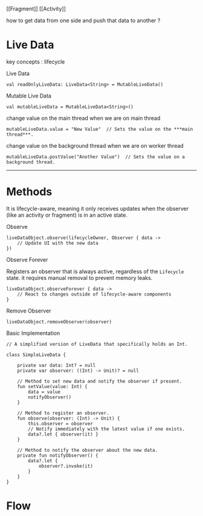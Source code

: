  [[Fragment]] [[Activity]]

how to get data from one side and push that data to another ?



# Live Data

key concepts : lifecycle 

Live Data

```
val readOnlyLiveData: LiveData<String> = MutableLiveData()
```

Mutable Live Data

```
val mutableLiveData = MutableLiveData<String>()
```

change value on the main thread when we are on main thread 

```
mutableLiveData.value = "New Value"  // Sets the value on the ***main thread***.
```

change value on the background thread when we are on worker thread 

```
mutableLiveData.postValue("Another Value")  // Sets the value on a background thread.
```

---



# Methods 

It is lifecycle-aware, meaning it only receives updates when the observer (like an activity or fragment) is in an active state.

Observe 

```
liveDataObject.observe(lifecycleOwner, Observer { data ->
    // Update UI with the new data
})
```

Observe Forever 

Registers an observer that is always active, regardless of the `Lifecycle` state.
it requires manual removal to prevent memory leaks.


```
liveDataObject.observeForever { data ->
    // React to changes outside of lifecycle-aware components
}
```

Remove Observer 

```
liveDataObject.removeObserver(observer)
```

Basic Implementation 

```
// A simplified version of LiveData that specifically holds an Int.

class SimpleLiveData {

    private var data: Int? = null
    private var observer: ((Int) -> Unit)? = null

    // Method to set new data and notify the observer if present.
    fun setValue(value: Int) {
        data = value
        notifyObserver()
    }

    // Method to register an observer.
    fun observe(observer: (Int) -> Unit) {
        this.observer = observer
        // Notify immediately with the latest value if one exists.
        data?.let { observer(it) }
    }

    // Method to notify the observer about the new data.
    private fun notifyObserver() {
        data?.let {
            observer?.invoke(it)
        }
    }
}

```

# Flow

